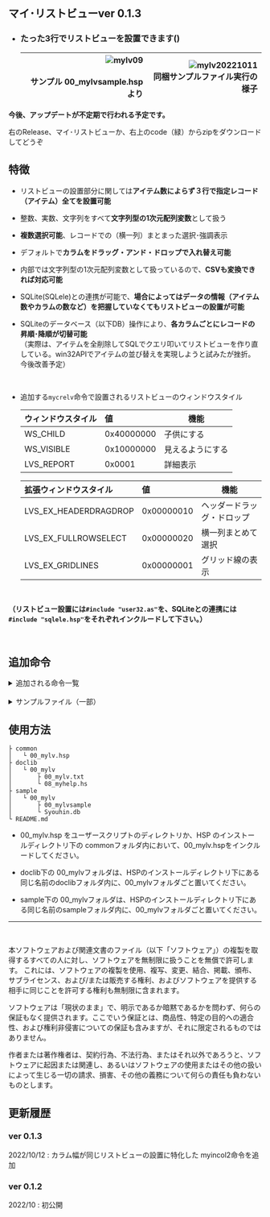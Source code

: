 ## マイ･リストビューver 0.1.3

* ### たった3行でリストビューを設置できます()

	![mylv09](https://user-images.githubusercontent.com/83401251/195272530-d8e14629-fb4e-4794-82a1-b06937b9c067.png)<br><br>サンプル 00_mylvsample.hsp より | ![mylv20221011](https://user-images.githubusercontent.com/83401251/195083006-a499adee-a00d-4e33-9066-2b5a7e2ef537.png)<br>同梱サンプルファイル実行の様子
	---: | ---:

**今後、アップデートが不定期で行われる予定です。**

右のRelease、マイ･リストビューか、右上のcode（緑）からzipをダウンロードしてどうぞ

## 特徴

* リストビューの設置部分に関しては**アイテム数によらず３行で指定レコード（アイテム）全てを設置可能**

* 整数、実数、文字列をすべて**文字列型の1次元配列変数**として扱う

* **複数選択可能**、レコードでの（横一列）まとまった選択･強調表示

* デフォルトで**カラムをドラッグ・アンド・ドロップで入れ替え可能**

* 内部では文字列型の1次元配列変数として扱っているので、**CSVも変換できれば対応可能**

* SQLite(SQLele)との連携が可能で、**場合によってはデータの情報（アイテム数やカラムの数など）を把握していなくてもリストビューの設置が可能**

* SQLiteのデータベース（以下DB）操作により、**各カラムごとにレコードの昇順･降順が切替可能**<br>（実際は、アイテムを全削除してSQLでクエリ叩いてリストビューを作り直している。win32APIでアイテムの並び替えを実現しようと試みたが挫折。今後改善予定）

<br>

* 追加する`mycrelv`命令で設置されるリストビューのウィンドウスタイル

	ウィンドウスタイル| 値 | 機能
	:--- | :--- | ---
	WS_CHILD | 0x40000000 | 子供にする
	WS_VISIBLE | 0x10000000 | 見えるようにする
	LVS_REPORT | 0x0001 | 詳細表示

	拡張ウィンドウスタイル | 値 | 機能
	:--- | :--- | ---
	LVS_EX_HEADERDRAGDROP | 0x00000010 | ヘッダードラッグ・ドロップ
	LVS_EX_FULLROWSELECT | 0x00000020 | 横一列まとめて選択
	LVS_EX_GRIDLINES | 0x00000001 | グリッド線の表示

<br>

**（リストビュー設置には`#include "user32.as"`を、SQLiteとの連携には`#include "sqlele.hsp"`をそれぞれインクルードして下さい。）**

<br>

## 追加命令

<details>
<summary>追加される命令一覧</summary>


~~~ HSP

//SQLのデータを文字列型1次元配列変数に変換･出力(マクロ)
myindata rec_num, col_num, col_list, rec_data
//p1 : レコードの数
//p2 : カラムの数
//p3 : カラムを格納した文字列型配列変数
//p4 : レコードを受け取る文字列型配列変数

//リストビュー設置(マクロ)
mycrelv X, Y, ObjID, Objhwnd
//p1,p2 : Xサイズ,Yサイズ
//p3 : オブジェクトIDを受け取る変数
//p4 : オブジェクトハンドルを受け取る変数

//リストビューにカラムを個別指定で追加(マクロ)
myincol ObjID, col_list, col_num, col_w, (p5 = 0)
//p1 : リストビューのオブジェクトID
//p2 : カラムを格納した配列変数
//p3 : カラムの数
//p4 : カラムの幅を格納した配列変数
//p5(0) : 0=左揃え / 1=右揃え / 2=中央揃え

//リストビューにカラムを同一指定で追加(マクロ)
myincol2 ObjID, col_list, col_num, (p4 = 75), (p5 = 0)
//p1 : 設置したリストビューのオブジェクトID
//p2 : カラムを格納した配列変数
//p3 : カラムの数
//p4 : カラムの幅(整数)
//p5 : 0=左揃え / 1=右揃え / 2=中央揃え

//リストビューにレコードを追加(マクロ)
myinitem ObjID, rec_data, rec_num, col_num
//p1 : リストビューのオブジェクトID
//p2 : レコードを格納した配列変数
//p3 : レコードの数
//p4 : カラムの数

//リストビューのアイテムの文字列取得
mygetitem ObjID, col_num, gettext
//p1 : リストビューのオブジェクトID
//p2 : カラムの数
//p3 : 取得文字列を格納する文字列型変数

//リストビューアイテムの全削除
mydelitem ObjID
//p1 : リストビューのオブジェクトID
~~~

</details>

<br>

<details>
<summary>サンプルファイル（一部）</summary>


* ### 用意しなければならない変数一覧
![mylv04](https://user-images.githubusercontent.com/83401251/195087503-a21b35ae-8bbe-4cf2-99f7-1ad34fb70cf7.png)| 　ネストしたrepeat文をマクロ登録しているため、どうしても変数が多くなってしまいます。<br>`myincol2`命令を使用すればカラムの幅を個別指定せずに済みます。
--- | :---

* ### SQLite(sqlele)連携によるデータの取得（例）

	![mylv05](https://user-images.githubusercontent.com/83401251/195269325-391d6fef-6487-4901-886e-87942e5e50c0.png)

* ### リストビュー設置部分

	![mylv06](https://user-images.githubusercontent.com/83401251/195269809-71fb2901-e363-45cb-add4-ba08379503cf.png)

* ### レコードの取得

	![mylv07](https://user-images.githubusercontent.com/83401251/195270442-530d382c-0796-4e5a-af5d-603a8bf2f56f.png)

* ### リストビューの並べ替え（SQLiteによるDB操作を利用）

	![mylv08](https://user-images.githubusercontent.com/83401251/195272012-384d142b-6de9-4237-a3a1-e46587d02ca6.png)

</details>


## 使用方法

~~~
├ common
│   └ 00_mylv.hsp
├ doclib
│   └ 00_mylv
│       ├ 00_mylv.txt
│       └ 08_myhelp.hs
├ sample
│   └ 00_mylv
│       ├ 00_mylvsample
│       └ Syouhin.db
└ README.md
~~~
* 00_mylv.hsp をユーザースクリプトのディレクトリか、HSP のインストールディレクトリ下の commonフォルダ内において、00_mylv.hspをインクルードしてください。

* doclib下の 00_mylvフォルダは、HSPのインストールディレクトリ下にある同じ名前のdoclibフォルダ内に、00_mylvフォルダごと置いてください。

* sample下の 00_mylvフォルダは、HSPのインストールディレクトリ下にある同じ名前のsampleフォルダ内に、00_mylvフォルダごと置いてください。

---
<br />

本ソフトウェアおよび関連文書のファイル（以下「ソフトウェア」）の複製を取得するすべての人に対し、ソフトウェアを無制限に扱うことを無償で許可します。
これには、ソフトウェアの複製を使用、複写、変更、結合、掲載、頒布、サブライセンス、および/または販売する権利、およびソフトウェアを提供する相手に同じことを許可する権利も無制限に含まれます。

ソフトウェアは「現状のまま」で、明示であるか暗黙であるかを問わず、何らの保証もなく提供されます。ここでいう保証とは、商品性、特定の目的への適合性、および権利非侵害についての保証も含みますが、それに限定されるものではありません。

作者または著作権者は、契約行為、不法行為、またはそれ以外であろうと、ソフトウェアに起因または関連し、あるいはソフトウェアの使用またはその他の扱いによって生じる一切の請求、損害、その他の義務について何らの責任も負わないものとします。

## 更新履歴

### ver 0.1.3
2022/10/12 : カラム幅が同じリストビューの設置に特化した myincol2命令を追加

### ver 0.1.2
2022/10 : 初公開
